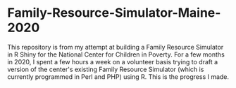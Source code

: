 # Family-Resource-Simulator-Maine-2020

This repository is from my attempt at building a Family Resource Simulator in R Shiny for the National Center for Children in Poverty. For a few months in 2020, I spent a few hours a week on a volunteer basis trying to draft a version of the center's existing Family Resource Simulator (which is currently programmed in Perl and PHP) using R. This is the progress I made. 
